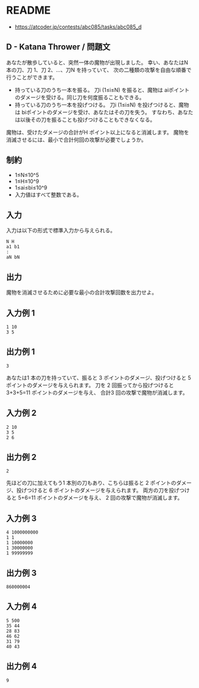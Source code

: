 # README
- <https://atcoder.jp/contests/abc085/tasks/abc085_d>
## D - Katana Thrower / 問題文
あなたが散歩していると、突然一体の魔物が出現しました。
幸い、あなたはN 本の刀、刀 1、刀 2、…、刀N を持っていて、
次の二種類の攻撃を自由な順番で行うことができます。

- 持っている刀のうち一本を振る。
  刀i (1≤i≤N) を振ると、魔物は ai​ ポイントのダメージを受ける。同じ刀を何度振ることもできる。
- 持っている刀のうち一本を投げつける。
  刀i (1≤i≤N) を投げつけると、魔物は bi​ ポイントのダメージを受け、あなたはその刀を失う。
  すなわち、あなたは以後その刀を振ることも投げつけることもできなくなる。

魔物は、受けたダメージの合計がH ポイント以上になると消滅します。
魔物を消滅させるには、最小で合計何回の攻撃が必要でしょうか。
## 制約

- 1≤N≤10^5
- 1≤H≤10^9
- 1≤ai​≤bi​≤10^9
- 入力値はすべて整数である。
## 入力
入力は以下の形式で標準入力から与えられる。

```
N H
a1​ b1​
:
aN​ bN​
```
## 出力
魔物を消滅させるために必要な最小の合計攻撃回数を出力せよ。
## 入力例 1
```
1 10
3 5
```
## 出力例 1
```
3
```

あなたは1 本の刀を持っていて、振ると 3 ポイントのダメージ、投げつけると 5 ポイントのダメージを与えられます。
刀を 2 回振ってから投げつけると 3+3+5=11 ポイントのダメージを与え、
合計3 回の攻撃で魔物が消滅します。
## 入力例 2
```
2 10
3 5
2 6
```
## 出力例 2
```
2
```

先ほどの刀に加えてもう1 本別の刀もあり、こちらは振ると 2 ポイントのダメージ、投げつけると 6 ポイントのダメージを与えられます。
両方の刀を投げつけると 5+6=11 ポイントのダメージを与え、
2 回の攻撃で魔物が消滅します。
## 入力例 3
```
4 1000000000
1 1
1 10000000
1 30000000
1 99999999
```
## 出力例 3
```
860000004
```
## 入力例 4
```
5 500
35 44
28 83
46 62
31 79
40 43
```
## 出力例 4
```
9
```
